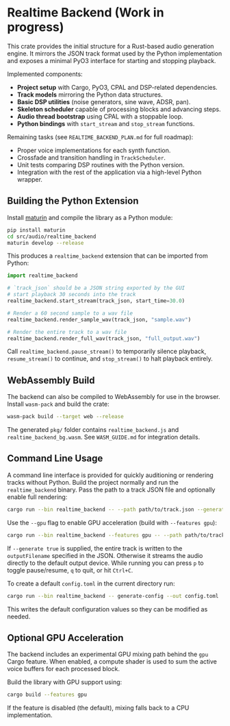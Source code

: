# Realtime Backend (Work in progress)

This crate provides the initial structure for a Rust-based audio generation engine.
It mirrors the JSON track format used by the Python implementation and exposes a
minimal PyO3 interface for starting and stopping playback.

Implemented components:

- **Project setup** with Cargo, PyO3, CPAL and DSP-related dependencies.
- **Track models** mirroring the Python data structures.
- **Basic DSP utilities** (noise generators, sine wave, ADSR, pan).
- **Skeleton scheduler** capable of processing blocks and advancing steps.
- **Audio thread bootstrap** using CPAL with a stoppable loop.
- **Python bindings** with `start_stream` and `stop_stream` functions.

Remaining tasks (see `REALTIME_BACKEND_PLAN.md` for full roadmap):

- Proper voice implementations for each synth function.
- Crossfade and transition handling in `TrackScheduler`.
- Unit tests comparing DSP routines with the Python version.
- Integration with the rest of the application via a high-level Python wrapper.

## Building the Python Extension

Install [maturin](https://github.com/PyO3/maturin) and compile the library as a Python module:

```bash
pip install maturin
cd src/audio/realtime_backend
maturin develop --release
```

This produces a `realtime_backend` extension that can be imported from Python:

```python
import realtime_backend

# `track_json` should be a JSON string exported by the GUI
# start playback 30 seconds into the track
realtime_backend.start_stream(track_json, start_time=30.0)

# Render a 60 second sample to a wav file
realtime_backend.render_sample_wav(track_json, "sample.wav")

# Render the entire track to a wav file
realtime_backend.render_full_wav(track_json, "full_output.wav")
```
Call `realtime_backend.pause_stream()` to temporarily silence playback,
`resume_stream()` to continue, and `stop_stream()` to halt playback entirely.

## WebAssembly Build

The backend can also be compiled to WebAssembly for use in the browser.
Install `wasm-pack` and build the crate:

```bash
wasm-pack build --target web --release
```

The generated `pkg/` folder contains `realtime_backend.js` and `realtime_backend_bg.wasm`.  See `WASM_GUIDE.md` for integration details.

## Command Line Usage

A command line interface is provided for quickly auditioning or rendering tracks
without Python. Build the project normally and run the `realtime_backend`
binary. Pass the path to a track JSON file and optionally enable full
rendering:

```bash
cargo run --bin realtime_backend -- --path path/to/track.json --generate false
```

Use the `--gpu` flag to enable GPU acceleration (build with `--features gpu`):

```bash
cargo run --bin realtime_backend --features gpu -- --path path/to/track.json --gpu true
```

If `--generate true` is supplied, the entire track is written to the
`outputFilename` specified in the JSON. Otherwise it streams the audio directly
to the default output device. While running you can press `p` to toggle
pause/resume, `q` to quit, or hit `Ctrl+C`.

To create a default `config.toml` in the current directory run:

```bash
cargo run --bin realtime_backend -- generate-config --out config.toml
```

This writes the default configuration values so they can be modified as needed.

## Optional GPU Acceleration

The backend includes an experimental GPU mixing path behind the `gpu` Cargo
feature. When enabled, a compute shader is used to sum the active voice buffers
for each processed block.

Build the library with GPU support using:

```bash
cargo build --features gpu
```

If the feature is disabled (the default), mixing falls back to a CPU
implementation.
